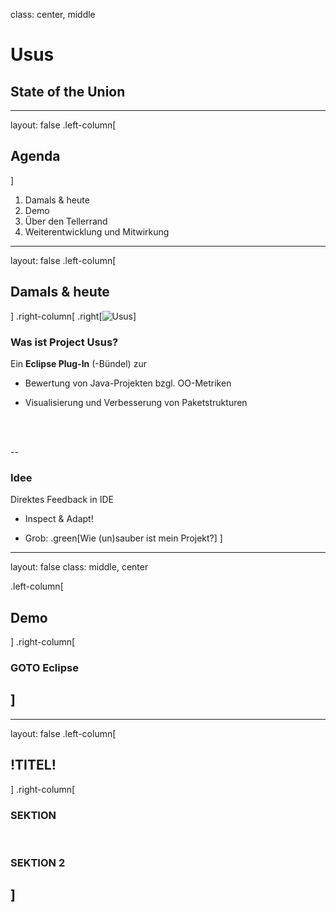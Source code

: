 
class: center, middle

# Usus

## State of the Union

---
layout: false
.left-column[
  ## Agenda
]

1. Damals & heute
2. Demo
3. Über den Tellerrand
4. Weiterentwicklung und Mitwirkung

---

layout: false
.left-column[
  ## Damals & heute
]
.right-column[
.right[![Usus](https://marketplace.eclipse.org/sites/default/files/usus-marketplace.png)]
### Was ist Project Usus?

Ein **Eclipse Plug-In** (-Bündel) zur 

- Bewertung von Java-Projekten bzgl. OO-Metriken

- Visualisierung und Verbesserung von Paketstrukturen
<br>
<br>

--
### Idee

Direktes Feedback in IDE

- Inspect & Adapt!

- Grob: .green[Wie (un)sauber ist mein Projekt?]
]

---
layout: false
class: middle, center

.left-column[
  ## Demo
]
.right-column[

### GOTO Eclipse

]
---

---

layout: false
.left-column[
  ## !TITEL!
]
.right-column[
### SEKTION

<br>

### SEKTION 2

]
---
